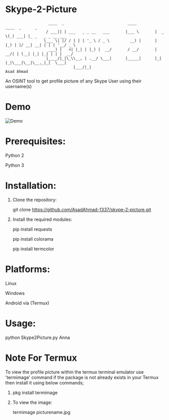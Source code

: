 # Skype-2-Picture

                       ____  _                            ____         ____  _      _                  
                      / ___|| | ___   _ _ __   ___       |___ \       |  _ \(_) ___| |_ _   _ _ __ ___  
                     \___ \| |/ / | | | '_ \ / _ \         __) |      | |_) | |/ __| __| | | | '__/ _ \ 
                       ___) |   <| |_| | |_) |  __/       / __/       |  __/| | (__| |_| |_| | | |  __/ 
                      |____/|_|\_\\__, | .__/ \___|      |_____|      |_|   |_|\___|\__|\__,_|_|  \___| 
                                  |___/|_|                                                  Asad Ahmad 

An OSINT tool to get profile picture of any Skype User using their username(s) 


# Demo


![Demo](https://github.com/user-attachments/assets/0f875eac-7ccb-44bb-891c-469f0f282fd4)















# Prerequisites:
Python 2

Python 3


# Installation:
1. Clone the repository:
   
   git clone https://github.com/AsadAhmad-1337/skype-2-picture.git

2. Install the required modules:   

   pip install requests

   pip install colorama

   pip install termcolor

# Platforms:

Linux

Windows

Android via (Termux)

# Usage:
python Skype2Picture.py Anna

# Note For Termux
To view the profile picture within the termux terminal emulator use 'termimage' command if the package is not already exists in your Termux then install it using below commands;

1.  pkg install termimage 

2.  To view the image:

    termimage picturename.jpg

